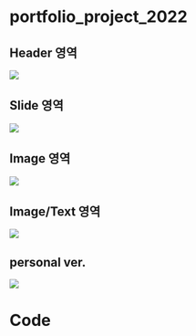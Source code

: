 # portfolio_project_2022

## Header 영역
<img src="https://user-images.githubusercontent.com/54027716/187856132-224146d0-e52e-4427-b291-b7e2c9c54b52.png">

## Slide 영역
<img src="https://user-images.githubusercontent.com/54027716/187855981-d30f1ccc-4e80-4f68-8f2a-c6e092224f96.png">

## Image 영역
<img src="https://user-images.githubusercontent.com/54027716/188435333-ce7541f3-5cc9-4349-b138-c5e02ca401a9.png">

## Image/Text 영역
<img src="https://user-images.githubusercontent.com/54027716/188435239-110fa4de-c6ba-49a8-a549-4da236b12ee5.png">

## personal ver.
<img src="https://user-images.githubusercontent.com/54027716/189689878-6bdccf39-6184-4c28-b8e1-e60eb69752e3.png" margin="0 auto">


# Code
